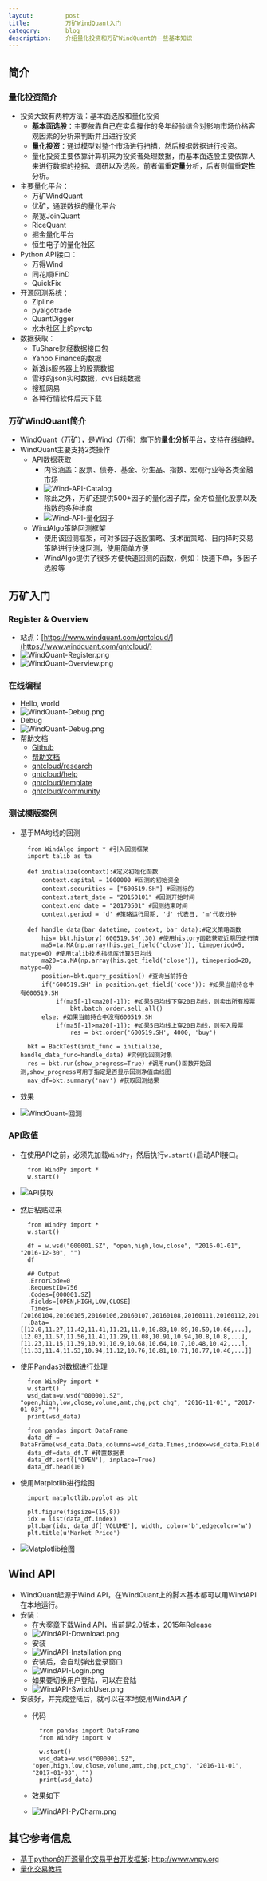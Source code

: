 ```yaml
---
layout:         post
title:          万矿WindQuant入门
category:       blog
description:    介绍量化投资和万矿WindQuant的一些基本知识
---
```


## 简介

### 量化投资简介
- 投资大致有两种方法：基本面选股和量化投资
	- **基本面选股**：主要依靠自己在实盘操作的多年经验结合对影响市场价格客观因素的分析来判断并且进行投资
	- **量化投资**：通过模型对整个市场进行扫描，然后根据数据进行投资。
	- 量化投资主要依靠计算机来为投资者处理数据，而基本面选股主要依靠人来进行数据的挖掘、调研以及选股。前者偏重**定量**分析，后者则偏重**定性**分析。
- 主要量化平台：
	- 万矿WindQuant
	- 优矿，通联数据的量化平台
	- 聚宽JoinQuant
	- RiceQuant
	- 掘金量化平台
	- 恒生电子的量化社区
- Python API接口：
	- 万得Wind
	- 同花顺iFinD
	- QuickFix
- 开源回测系统：
	- Zipline
	- pyalgotrade
	- QuantDigger
	- 水木社区上的pyctp
- 数据获取：
	- TuShare财经数据接口包
	- Yahoo Finance的数据
	- 新浪js服务器上的股票数据
	- 雪球的json实时数据，cvs日线数据
	- 搜狐网易
	- 各种行情软件后天下载

### 万矿WindQuant简介
- WindQuant（万矿），是Wind（万得）旗下的**量化分析**平台，支持在线编程。 
- WindQuant主要支持2类操作
	- API数据获取
		- 内容涵盖：股票、债券、基金、衍生品、指数、宏观行业等各类金融市场
		- ![Wind-API-Catalog](http://5b0988e595225.cdn.sohucs.com/images/20171214/f62f4e2614e140f7993f0476b6e6ee60.jpeg)
		- 除此之外，万矿还提供500+因子的量化因子库，全方位量化股票以及指数的多种维度
		- ![Wind-API-量化因子](http://5b0988e595225.cdn.sohucs.com/images/20171214/47eb525deb4646b286dab6e9d5c4dc92.jpeg)
	- WindAlgo策略回测框架
		- 使用该回测框架，可对多因子选股策略、技术面策略、日内择时交易策略进行快速回测，使用简单方便
		- WindAlgo提供了很多方便快速回测的函数，例如：快速下单，多因子选股等

## 万矿入门

### Register & Overview
- 站点：[https://www.windquant.com/qntcloud/](https://www.windquant.com/qntcloud/)
- ![WindQuant-Register.png](https://raw.githubusercontent.com/wu-wenxiang/Media-WebLink/master/qiniu/8d2aaccebe604eb4947cd7d2953a5478-WindQuant-Register.png)
- ![WindQuant-Overview.png](https://raw.githubusercontent.com/wu-wenxiang/Media-WebLink/master/qiniu/8d2aaccebe604eb4947cd7d2953a5478-WindQuant-Overview.png)

### 在线编程
- Hello, world
- ![WindQuant-Debug.png](https://raw.githubusercontent.com/wu-wenxiang/Media-WebLink/master/qiniu/8d2aaccebe604eb4947cd7d2953a5478-WindQuant-CodeBlock.png)
- Debug
- ![WindQuant-Debug.png](https://raw.githubusercontent.com/wu-wenxiang/Media-WebLink/master/qiniu/8d2aaccebe604eb4947cd7d2953a5478-WindQuant-Debug.png)
- 帮助文档
	- [Github](https://github.com/WindQuant/Official/tree/master/WAPIWrapper/WAPIWrapperPython)
	- [帮助文档](http://www.dajiangzhang.com/document)  
	- [qntcloud/research](https://www.windquant.com/qntcloud/research)
	- [qntcloud/help](https://www.windquant.com/qntcloud/help)
	- [qntcloud/template](https://www.windquant.com/qntcloud/template)
	- [qntcloud/community](https://www.windquant.com/qntcloud/community#c=recommend&page=1)

### 测试模版案例
- 基于MA均线的回测

		from WindAlgo import * #引入回测框架
		import talib as ta
		
		def initialize(context):#定义初始化函数
		    context.capital = 1000000 #回测的初始资金
		    context.securities = ["600519.SH"] #回测标的
		    context.start_date = "20150101" #回测开始时间
		    context.end_date = "20170501" #回测结束时间
		    context.period = 'd' #策略运行周期, 'd' 代表日, 'm'代表分钟
		
		def handle_data(bar_datetime, context, bar_data):#定义策略函数
		    his= bkt.history('600519.SH',30) #使用history函数获取近期历史行情
		    ma5=ta.MA(np.array(his.get_field('close')), timeperiod=5, matype=0) #使用talib技术指标库计算5日均线
		    ma20=ta.MA(np.array(his.get_field('close')), timeperiod=20, matype=0)
		    position=bkt.query_position() #查询当前持仓
		    if('600519.SH' in position.get_field('code')): #如果当前持仓中有600519.SH
		        if(ma5[-1]<ma20[-1]): #如果5日均线下穿20日均线，则卖出所有股票
		            bkt.batch_order.sell_all()
		    else: #如果当前持仓中没有600519.SH
		        if(ma5[-1]>ma20[-1]): #如果5日均线上穿20日均线，则买入股票
		            res = bkt.order('600519.SH', 4000, 'buy')

		bkt = BackTest(init_func = initialize, handle_data_func=handle_data) #实例化回测对象
		res = bkt.run(show_progress=True) #调用run()函数开始回测,show_progress可用于指定是否显示回测净值曲线图
		nav_df=bkt.summary('nav') #获取回测结果
- 效果
- ![WindQuant-回测](http://5b0988e595225.cdn.sohucs.com/images/20171214/11bc8ab7f3aa4eea92c8a2e18df4bd05.gif)

### API取值
- 在使用API之前，必须先加载`WindPy`，然后执行`w.start()`启动API接口。

		from WindPy import *
		w.start() 
- ![API获取](https://www.windquant.com/qntcloud/ftp/image/20180531/a50c3d1c-4f2a-43c9-9307-a8461d2d9a6e.png)
- 然后粘贴过来

		from WindPy import *
		w.start()
		
		df = w.wsd("000001.SZ", "open,high,low,close", "2016-01-01", "2016-12-30", "")
		df
		
		## Output
		.ErrorCode=0
		.RequestID=756
		.Codes=[000001.SZ]
		.Fields=[OPEN,HIGH,LOW,CLOSE]
		.Times=[20160104,20160105,20160106,20160107,20160108,20160111,20160112,20160113,20160114,20160115,...]
		.Data=[[12.0,11.27,11.42,11.41,11.21,11.0,10.83,10.89,10.59,10.66,...],[12.03,11.57,11.56,11.41,11.29,11.08,10.91,10.94,10.8,10.8,...],[11.23,11.15,11.39,10.91,10.9,10.68,10.64,10.7,10.48,10.42,...],[11.33,11.4,11.53,10.94,11.12,10.76,10.81,10.71,10.77,10.46,...]]
- 使用Pandas对数据进行处理

		from WindPy import *
		w.start()
		wsd_data=w.wsd("000001.SZ", "open,high,low,close,volume,amt,chg,pct_chg", "2016-11-01", "2017-01-03", "")
		print(wsd_data)
		
		from pandas import DataFrame 
		data_df = DataFrame(wsd_data.Data,columns=wsd_data.Times,index=wsd_data.Fields)
		data_df=data_df.T #转置数据表
		data_df.sort(['OPEN'], inplace=True)
		data_df.head(10)
- 使用Matplotlib进行绘图

		import matplotlib.pyplot as plt

		plt.figure(figsize=(15,8))
		idx = list(data_df.index)
		plt.bar(idx, data_df['VOLUME'], width, color='b',edgecolor='w')
		plt.title(u'Market Price')
- ![Matplotlib绘图](https://raw.githubusercontent.com/wu-wenxiang/Media-WebLink/master/qiniu/8d2aaccebe604eb4947cd7d2953a5478-Matplotlib.png)

## Wind API
- WindQuant起源于Wind API，在WindQuant上的脚本基本都可以用WindAPI在本地运行。
- 安装：
	- 在[大奖章](http://www.dajiangzhang.com/document)下载Wind API，当前是2.0版本，2015年Release
	- ![WindAPI-Download.png](https://raw.githubusercontent.com/wu-wenxiang/Media-WebLink/master/qiniu/8d2aaccebe604eb4947cd7d2953a5478-WindAPI-Download.png)
	- 安装
	- ![WindAPI-Installation.png](https://raw.githubusercontent.com/wu-wenxiang/Media-WebLink/master/qiniu/8d2aaccebe604eb4947cd7d2953a5478-WindAPI-Installation.png)
	- 安装后，会自动弹出登录窗口
	- ![WindAPI-Login.png](https://raw.githubusercontent.com/wu-wenxiang/Media-WebLink/master/qiniu/8d2aaccebe604eb4947cd7d2953a5478-WindAPI-Login.png)
	- 如果要切换用户登陆，可以在登陆
	- ![WindAPI-SwitchUser.png](https://raw.githubusercontent.com/wu-wenxiang/Media-WebLink/master/qiniu/8d2aaccebe604eb4947cd7d2953a5478-WindAPI-SwitchUser.png) 
- 安装好，并完成登陆后，就可以在本地使用WindAPI了
	- 代码

			from pandas import DataFrame
			from WindPy import w
			
			w.start()
			wsd_data=w.wsd("000001.SZ", "open,high,low,close,volume,amt,chg,pct_chg", "2016-11-01", "2017-01-03", "")
			print(wsd_data) 
	- 效果如下
	- ![WindAPI-PyCharm.png](https://raw.githubusercontent.com/wu-wenxiang/Media-WebLink/master/qiniu/8d2aaccebe604eb4947cd7d2953a5478-WindAPI-PyCharm.png) 

## 其它参考信息
- [基于python的开源量化交易平台开发框架](https://github.com/vnpy/vnpy): http://www.vnpy.org
- [量化交易教程](https://wizardforcel.gitbooks.io/python-quant-uqer/content/)